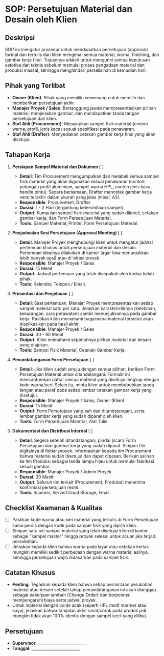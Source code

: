 # SOP: Persetujuan Material dan Desain oleh Klien

## Deskripsi
SOP ini mengatur prosedur untuk mendapatkan persetujuan (approval) formal dan tertulis dari klien mengenai semua material, warna, finishing, dan gambar kerja final. Tujuannya adalah untuk mengunci semua keputusan estetika dan teknis sebelum memulai proses pengadaan material dan produksi massal, sehingga menghindari perselisihan di kemudian hari.

## Pihak yang Terlibat
- **Owner (Klien)**: Pihak yang memiliki wewenang untuk memilih dan memberikan persetujuan akhir.
- **Manajer Proyek / Sales**: Bertanggung jawab mempresentasikan pilihan material, menjelaskan gambar, dan mendapatkan tanda tangan persetujuan dari klien.
- **Staf Ahli (Procurement)**: Menyiapkan sampel fisik material (contoh warna, profil, jenis kaca) sesuai spesifikasi pada penawaran.
- **Staf Ahli (Drafter)**: Menyediakan cetakan gambar kerja final yang akan disetujui.

## Tahapan Kerja
1. **Persiapan Sampel Material dan Dokumen** [ ]
   - **Detail**: Tim Procurement mengumpulkan dan melabeli semua sampel fisik material yang akan digunakan sesuai penawaran (contoh: potongan profil aluminium, sampel warna HPL, contoh jenis kaca, handle pintu). Secara bersamaan, Drafter mencetak gambar kerja versi terakhir dalam ukuran yang jelas (misal: A3).
   - **Responsible**: Procurement, Drafter
   - **Durasi**: 1 - 2 Hari (tergantung ketersediaan sampel)
   - **Output**: Kumpulan sampel fisik material yang sudah dilabeli, cetakan gambar kerja, dan Form Persetujuan Material.
   - **Tools**: Sampel Material, Printer, Form Persetujuan Material.

2. **Penjadwalan Sesi Persetujuan (Approval Meeting)** [ ]
   - **Detail**: Manajer Proyek menghubungi klien untuk mengatur jadwal pertemuan khusus untuk persetujuan material dan desain. Pertemuan idealnya dilakukan di kantor (agar bisa menunjukkan lebih banyak opsi) atau di lokasi proyek.
   - **Responsible**: Manajer Proyek / Sales
   - **Durasi**: 15 Menit
   - **Output**: Jadwal pertemuan yang telah disepakati oleh kedua belah pihak.
   - **Tools**: Kalender, Telepon / Email.

3. **Presentasi dan Penjelasan** [ ]
   - **Detail**: Saat pertemuan, Manajer Proyek mempresentasikan setiap sampel material satu per satu. Jelaskan karakteristiknya (kelebihan, kekurangan, cara perawatan) sambil menunjukkannya pada gambar kerja. Pastikan klien memahami bagaimana material tersebut akan diaplikasikan pada hasil akhir.
   - **Responsible**: Manajer Proyek / Sales
   - **Durasi**: 30 - 60 Menit
   - **Output**: Klien memahami sepenuhnya pilihan material dan desain yang diajukan.
   - **Tools**: Sampel Fisik Material, Cetakan Gambar Kerja.

4. **Penandatanganan Form Persetujuan** [ ]
   - **Detail**: Jika klien sudah setuju dengan semua pilihan, berikan Form Persetujuan Material untuk ditandatangani. Formulir ini mencantumkan daftar semua material yang disetujui lengkap dengan kode warna/seri. Selain itu, minta klien untuk membubuhkan tanda tangan atau paraf pada setiap lembar cetakan gambar kerja yang disetujui.
   - **Responsible**: Manajer Proyek / Sales, Owner (Klien)
   - **Durasi**: 15 Menit
   - **Output**: Form Persetujuan yang sah dan ditandatangani, serta lembar gambar kerja yang sudah diparaf oleh klien.
   - **Tools**: Form Persetujuan Material, Alat Tulis.

5. **Dokumentasi dan Distribusi Internal** [ ]
   - **Detail**: Segera setelah ditandatangani, pindai (scan) Form Persetujuan dan gambar kerja yang sudah diparaf. Simpan file digitalnya di folder proyek. Informasikan kepada tim Procurement bahwa material sudah disetujui dan dapat dipesan. Berikan salinan ke tim Produksi sebagai tanda lampu hijau untuk memulai fabrikasi sesuai gambar.
   - **Responsible**: Manajer Proyek / Admin Proyek
   - **Durasi**: 30 Menit
   - **Output**: Seluruh tim terkait (Procurement, Produksi) menerima konfirmasi persetujuan resmi.
   - **Tools**: Scanner, Server/Cloud Storage, Email.

## Checklist Keamanan & Kualitas
- [ ] Pastikan kode warna atau seri material yang tertulis di Form Persetujuan sama persis dengan kode pada sampel fisik yang dipilih klien.
- [ ] Simpan satu set sampel material yang telah disetujui klien di kantor sebagai "sampel master" hingga proyek selesai untuk acuan jika terjadi perselisihan.
- [ ] Jelaskan kepada klien bahwa warna pada layar atau cetakan kertas mungkin memiliki sedikit perbedaan dengan warna material aslinya, sehingga persetujuan wajib didasarkan pada sampel fisik.

## Catatan Khusus
- **Penting**: Tegaskan kepada klien bahwa setiap permintaan perubahan material atau desain setelah tahap penandatanganan ini akan dianggap sebagai pekerjaan tambah (Change Order) dan berpotensi mempengaruhi biaya serta jadwal proyek.
- Untuk material dengan corak acak (seperti HPL motif marmer atau kayu), jelaskan bahwa tampilan akhir serat/corak pada produk jadi mungkin tidak akan 100% identik dengan sampel kecil yang dilihat.

## Persetujuan
- **Supervisor**: _________________________
- **Tanggal**: _________________________